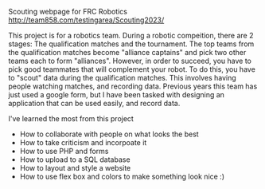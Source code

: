 Scouting webpage for FRC Robotics
http://team858.com/testingarea/Scouting2023/

  This project is for a robotics team. During a robotic compeition, there are 2 stages: The qualification matches and the tournament. The top teams from the qualification matches become "alliance captains" and pick two other teams each to form "alliances". However, in order to succeed, you have to pick good teammates that will complement your robot. 
  To do this, you have to "scout" data during the qualification matches. This involves having people watching matches, and recording data. Previous years this team has just used a google form, but I have been tasked with designing an application that can be used easily, and record data.
  
I've learned the most from this project
- How to collaborate with people on what looks the best
- How to take criticism and incorpoate it
- How to use PHP and forms
- How to upload to a SQL database
- How to layout and style a website
- How to use flex box and colors to make something look nice :)
